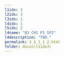 ```yaml
---
l1idx: 3
l2idx: 3
l3idx: 1
l4idx: 1
l5idx: 2
l4name: "B3 CH1 P1 SP2"
l4description: "TBD."
permalink: 3_3_1_1_2.html
folder: docos\l1idx3\
---
```

